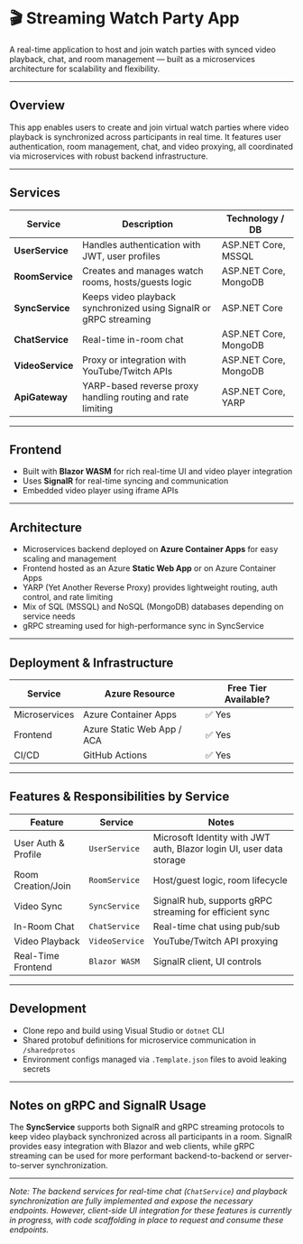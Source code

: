 # 🎬 Streaming Watch Party App

A real-time application to host and join watch parties with synced video playback, chat, and room management — built as a microservices architecture for scalability and flexibility.

---

## Overview

This app enables users to create and join virtual watch parties where video playback is synchronized across participants in real time. It features user authentication, room management, chat, and video proxying, all coordinated via microservices with robust backend infrastructure.

---

## Services

| Service       | Description                                           | Technology / DB      |
|---------------|-------------------------------------------------------|---------------------|
| **UserService** | Handles authentication with JWT, user profiles        | ASP.NET Core, MSSQL  |
| **RoomService** | Creates and manages watch rooms, hosts/guests logic   | ASP.NET Core, MongoDB|
| **SyncService** | Keeps video playback synchronized using SignalR or gRPC streaming | ASP.NET Core |
| **ChatService** | Real-time in-room chat                  | ASP.NET Core, MongoDB|
| **VideoService** | Proxy or integration with YouTube/Twitch APIs          | ASP.NET Core, MongoDB|
| **ApiGateway**  | YARP-based reverse proxy handling routing and rate limiting | ASP.NET Core, YARP  |

---

## Frontend

- Built with **Blazor WASM** for rich real-time UI and video player integration
- Uses **SignalR** for real-time syncing and communication
- Embedded video player using iframe APIs

---

## Architecture

- Microservices backend deployed on **Azure Container Apps** for easy scaling and management
- Frontend hosted as an Azure **Static Web App** or on Azure Container Apps
- YARP (Yet Another Reverse Proxy) provides lightweight routing, auth control, and rate limiting
- Mix of SQL (MSSQL) and NoSQL (MongoDB) databases depending on service needs
- gRPC streaming used for high-performance sync in SyncService

---

## Deployment & Infrastructure

| Service         | Azure Resource           | Free Tier Available? |
|-----------------|-------------------------|---------------------|
| Microservices   | Azure Container Apps     | ✅ Yes              |
| Frontend        | Azure Static Web App / ACA| ✅ Yes              |
| CI/CD           | GitHub Actions          | ✅ Yes              |


---

## Features & Responsibilities by Service

| Feature            | Service          | Notes                              |
|--------------------|------------------|----------------------------------|
| User Auth & Profile | `UserService`    | Microsoft Identity with JWT auth, Blazor login UI, user data storage |
| Room Creation/Join  | `RoomService`    | Host/guest logic, room lifecycle  |
| Video Sync          | `SyncService`    | SignalR hub, supports gRPC streaming for efficient sync |
| In-Room Chat       | `ChatService`     | Real-time chat using pub/sub      |
| Video Playback      | `VideoService`   | YouTube/Twitch API proxying       |
| Real-Time Frontend  | `Blazor WASM` | SignalR client, UI controls       |

---

## Development

- Clone repo and build using Visual Studio or `dotnet` CLI
- Shared protobuf definitions for microservice communication in `/sharedprotos`
- Environment configs managed via `.Template.json` files to avoid leaking secrets

---

## Notes on gRPC and SignalR Usage

The **SyncService** supports both SignalR and gRPC streaming protocols to keep video playback synchronized across all participants in a room. SignalR provides easy integration with Blazor and web clients, while gRPC streaming can be used for more performant backend-to-backend or server-to-server synchronization.

---

*Note: The backend services for real-time chat (`ChatService`) and playback synchronization are fully implemented and expose the necessary endpoints. However, client-side UI integration for these features is currently in progress, with code scaffolding in place to request and consume these endpoints.*


